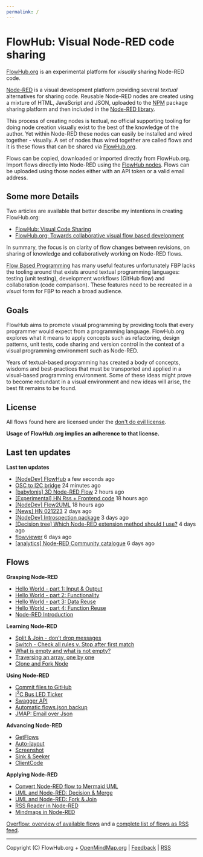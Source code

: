 ```yaml
---
permalink: /
---
```


# FlowHub: Visual Node-RED code sharing

[FlowHub.org](https://flowhub.org) is an experimental platform for *visually* sharing Node-RED code. 

[Node-RED](https://nodered.org) is a visual development platform providing several *textual* alternatives for sharing code. Reusable Node-RED nodes are created using a mixture of HTML, JavaScript and JSON, uploaded to the [NPM](https://npmjs.org) package sharing platform and then included in the [Node-RED library](https://flows.nodered.org/). 

This process of creating nodes is textual, no official supporting tooling for doing node creation visually exist to the best of the knowledge of the author. Yet within Node-RED these nodes can easily be installed and wired together - visually. A set of nodes thus wired together are called flows and it is these flows that can be shared via [FlowHub.org](https://FlowHub.org).

Flows can be copied, downloaded or imported directly from FlowHub.org. Import flows directly into Node-RED using the [FlowHub nodes](https://flows.nodered.org/node/@gregoriusrippenstein/node-red-contrib-flowhub). Flows can be uploaded using those nodes either with an API token or a valid email address.

## Some more Details

Two articles are available that better describe my intentions in creating FlowHub.org:

- [FlowHub: Visual Code Sharing](https://blog.openmindmap.org/blog/flowhub)
- [FlowHub.org: Towards collaborative visual flow based development](https://blog.openmindmap.org/blog/flowhub-collaborative-code-sharing)

In summary, the focus is on clarity of flow changes between revisions, on sharing of knowledge and collaboratively working on Node-RED flows.

[Flow Based Programming](https://jpaulm.github.io/fbp/index.html) has many useful features unfortunately FBP lacks the tooling around that exists around textual programming languages: testing (unit testing), development workflows (GitHub flow) and collaboration (code comparison). These features need to be recreated in a *visual* form for FBP to reach a broad audience.

## Goals

FlowHub aims to promote visual programming by providing tools that every programmer would expect from a programming language. FlowHub.org explores what it means to apply concepts such as refactoring, design patterns, unit tests, code sharing and version control in the context of a visual programming environment such as Node-RED. 

Years of textual-based programming has created a body of concepts, wisdoms and best-practices that must be transported and applied in a visual-based programming environment. Some of these ideas might prove to become redundant in a visual environment and new ideas will arise, the best fit remains to be found.

## License

All flows found here are licensed under the [don't do evil license](https://raw.githubusercontent.com/gorenje/flows.flowhub.org/main/LICENSE).

**Usage of FlowHub.org implies an adherence to that license.**


## Last ten updates

<p><strong>Last ten updates</strong></p>
<ul>
<li><a href="https://flowhub.org/f/4a831589774ecb04" target="_blank" rel="noopener">[NodeDev] FlowHub</a> a few seconds ago</li>
<li><a href="https://flowhub.org/f/38021e5e2266e7e5" target="_blank" rel="noopener">OSC to I2C bridge</a> 24 minutes ago</li>
<li><a href="https://flowhub.org/f/5f0c36ed4bd03058" target="_blank" rel="noopener">[babylonjs] 3D Node-RED Flow</a> 2 hours ago</li>
<li><a href="https://flowhub.org/f/119a019d22344192" target="_blank" rel="noopener">[Experimental] HN Rss + Frontend code</a> 18 hours ago</li>
<li><a href="https://flowhub.org/f/8e598f0f47194617" target="_blank" rel="noopener">[NodeDev] Flow2UML</a> 18 hours ago</li>
<li><a href="https://flowhub.org/f/f4a4b607bfdd1399" target="_blank" rel="noopener">[News] HN 021223</a> 2 days ago</li>
<li><a href="https://flowhub.org/f/d73d76db3df96ba2" target="_blank" rel="noopener">[NodeDev] Introspection package</a> 3 days ago</li>
<li><a href="https://flowhub.org/f/e51c499288aa059c" target="_blank" rel="noopener">[Decision tree] Which Node-RED extension method should I use?</a> 4 days ago</li>
<li><a href="https://flowhub.org/f/3b1289d7ccf9cb0f" target="_blank" rel="noopener">flowviewer</a> 6 days ago</li>
<li><a href="https://flowhub.org/f/741c6acbed17d504" target="_blank" rel="noopener">[analytics] Node-RED Community catalogue</a> 6 days ago</li>
</ul>


## Flows

<p><strong>Grasping Node-RED</strong></p>
<ul>
<li><a href="https://flowhub.org/f/7bac2d969ad2969f" target="_blank" rel="noopener">Hello World - part 1: Input &amp; Output</a></li>
<li><a href="https://flowhub.org/f/2817a602bd1ba715" target="_blank" rel="noopener">Hello World - part 2: Functionality</a></li>
<li><a href="https://flowhub.org/f/722b6181086e9abe" target="_blank" rel="noopener">Hello World - part 3: Data Reuse</a></li>
<li><a href="https://flowhub.org/f/67a6db53dc49ae4c" target="_blank" rel="noopener">Hello World - part 4: Function Reuse</a></li>
<li><a href="https://flowhub.org/f/7f8714fa6e835a2a" target="_blank" rel="noopener">Node-RED Introduction</a></li>
</ul>
<p><strong>Learning Node-RED</strong></p>
<ul>
<li><a href="https://flowhub.org/f/1cf772ae2066495e" target="_blank" rel="noopener">Split &amp; Join - don’t drop messages</a></li>
<li><a href="https://flowhub.org/f/ea246f68766c8630" target="_blank" rel="noopener">Switch - Check all rules v. Stop after first match</a></li>
<li><a href="https://flowhub.org/f/431fa52279b0d11b" target="_blank" rel="noopener">What is empty and what is not empty?</a></li>
<li><a href="https://flowhub.org/f/ee720fe66c056d22" target="_blank" rel="noopener">Traversing an array, one by one</a></li>
<li><a href="https://flowhub.org/f/36f1ec196998b047" target="_blank" rel="noopener">Clone and Fork Node</a></li>
</ul>
<p><strong>Using Node-RED</strong></p>
<ul>
<li><a href="https://flowhub.org/f/31ea3193ec1a2117" target="_blank" rel="noopener">Commit files to GitHub</a></li>
<li><a href="https://flowhub.org/f/be2109bba90b6c5a" target="_blank" rel="noopener">I<sup>2</sup>C Bus LED Ticker</a></li>
<li><a href="https://flowhub.org/f/49221ed0e76e27c3" target="_blank" rel="noopener">Swagger API</a></li>
<li><a href="https://flowhub.org/f/c9abaaed2623d0fb" target="_blank" rel="noopener">Automatic flows.json backup</a></li>
<li><a href="https://flowhub.org/f/90196166b57a77e5" target="_blank" rel="noopener">JMAP: Email over Json</a></li>
</ul>
<p><strong>Advancing Node-RED</strong></p>
<ul>
<li><a href="https://flowhub.org/f/0b1bfbf6e540be66" target="_blank" rel="noopener">GetFlows</a></li>
<li><a href="https://flowhub.org/f/291e3f0b7f652839" target="_blank" rel="noopener">Auto-layout</a></li>
<li><a href="https://flowhub.org/f/07b2d0f3b0445ab5" target="_blank" rel="noopener">Screenshot</a></li>
<li><a href="https://flowhub.org/f/139a816449acd89f" target="_blank" rel="noopener">Sink &amp; Seeker</a></li>
<li><a href="https://flowhub.org/f/e02ba6e534f7a0f4" target="_blank" rel="noopener">ClientCode</a></li>
</ul>
<p><strong>Applying Node-RED</strong></p>
<ul>
<li><a href="https://flowhub.org/f/6e54d62e53ab5b6d" target="_blank" rel="noopener">Convert Node-RED flow to Mermaid UML</a></li>
<li><a href="https://flowhub.org/f/118d664c87ce7320" target="_blank" rel="noopener">UML and Node-RED: Decision &amp; Merge</a></li>
<li><a href="https://flowhub.org/f/4059b930d1c0f643" target="_blank" rel="noopener">UML and Node-RED: Fork &amp; Join</a></li>
<li><a href="https://flowhub.org/f/95e41632f97921ad" target="_blank" rel="noopener">RSS Reader in Node-RED</a></li>
<li><a href="https://flowhub.org/f/e642c9a2598507ed" target="_blank" rel="noopener">Mindmaps in Node-RED</a></li>
</ul>


[Overflow: overview of available flows](https://flowhub.org/f/611c047e656989ae) and a [complete list of flows as RSS feed](https://flows.flowhub.org/feed.xml).


---
Copyright (C) FlowHub.org + [OpenMindMap.org](https://blog.openmindmap.org) | [Feedback](mailto:feedback.frontpage@flowhub.org) | [RSS](https://flows.flowhub.org/feed.xml)
